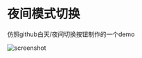 # 夜间模式切换
仿照github白天/夜间切换按钮制作的一个demo

![screenshot](https://static.tomluvjerry.cn/files/lhyUnited/59bd5c41b387a31ea2797bd611a10e7c.png)